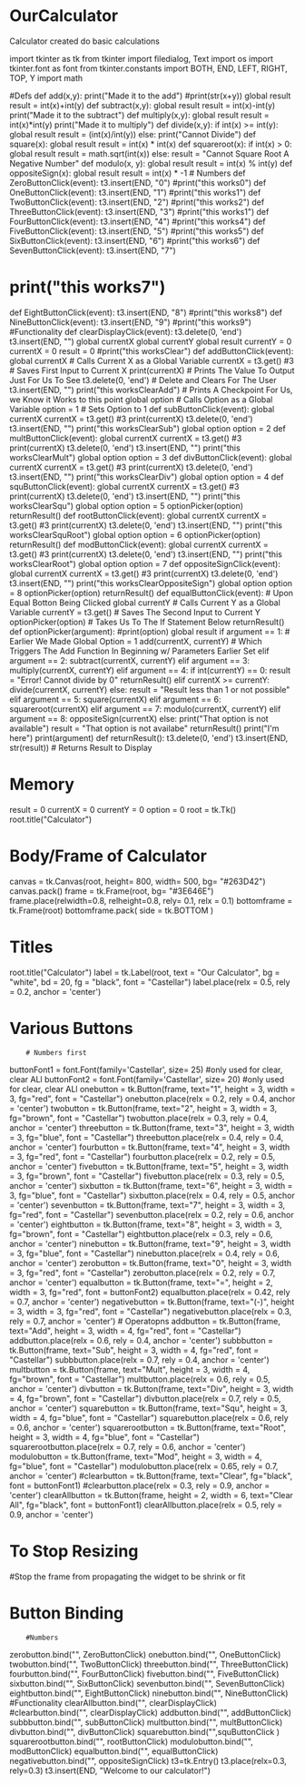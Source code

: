 # OurCalculator
Calculator created do basic calculations

import tkinter as tk
from tkinter import filedialog, Text
import os
import tkinter.font as font
from tkinter.constants import BOTH, END, LEFT, RIGHT, TOP, Y
import math


#Defs
def add(x,y):
    print("Made it to the add")
    #print(str(x+y))
    global result
    result = int(x)+int(y)
def subtract(x,y):
    global result
    result = int(x)-int(y)
    print("Made it to the subtract")
def multiply(x,y):
    global result
    result = int(x)*int(y)
    print("Made it to multiply")
def divide(x,y):
     if int(x) >= int(y):
        global result
        result = (int(x)/int(y))
     else:
         print("Cannot Divide")
def square(x):
    global result
    result = int(x) * int(x)
def squareroot(x):
    if int(x) > 0:
        global result
        result = math.sqrt(int(x))
    else:
       result = "Cannot Square Root A Negative Number"
def modulo(x, y):
    global result
    result = int(x) % int(y)
def oppositeSign(x):
    global result
    result = int(x) * -1
                            # Numbers
def ZeroButtonClick(event):
    t3.insert(END, "0")
    #print("this works0")
def OneButtonClick(event):
    t3.insert(END, "1")
    #print("this works1")
def TwoButtonClick(event):
    t3.insert(END, "2")
    #print("this works2")
def ThreeButtonClick(event):
    t3.insert(END, "3")
    #print("this works1")
def FourButtonClick(event):
    t3.insert(END, "4")
    #print("this works4")
def FiveButtonClick(event):
    t3.insert(END, "5")
    #print("this works5")
def SixButtonClick(event):
    t3.insert(END, "6")
    #print("this works6")
def SevenButtonClick(event):
    t3.insert(END, "7")
   # print("this works7")
def EightButtonClick(event):
    t3.insert(END, "8")
    #print("this works8")
def NineButtonClick(event):
    t3.insert(END, "9")
    #print("this works9")
    #Functionality
def clearDisplayClick(event):
    t3.delete(0, 'end')
    t3.insert(END, "")
    global currentX
    global currentY
    global result
    currentY = 0
    currentX = 0
    result = 0
    #print("this worksClear")
def addButtonClick(event):
    global currentX                # Calls Current X as a Global Variable
    currentX = t3.get() #3         # Saves First Input to Current X
    print(currentX)                # Prints The Value To Output Just For Us To See
    t3.delete(0, 'end')            # Delete and Clears For The User
    t3.insert(END, "")
    print("this worksClearAdd")    # Prints A Checkpoint For Us, we Know it Works to this point
    global option                  # Calls Option as a Global Variable
    option = 1                     # Sets Option to 1
def subButtonClick(event):
    global currentX
    currentX = t3.get() #3
    print(currentX)
    t3.delete(0, 'end')
    t3.insert(END, "")
    print("this worksClearSub")
    global option
    option = 2
def multButtonClick(event):
    global currentX
    currentX = t3.get() #3
    print(currentX)
    t3.delete(0, 'end')
    t3.insert(END, "")
    print("this worksClearMult")
    global option
    option = 3
def divButtonClick(event):
    global currentX
    currentX = t3.get() #3
    print(currentX)
    t3.delete(0, 'end')
    t3.insert(END, "")
    print("this worksClearDiv")
    global option
    option = 4
def squButtonClick(event):
    global currentX
    currentX = t3.get() #3
    print(currentX)
    t3.delete(0, 'end')
    t3.insert(END, "")
    print("this worksClearSqu")
    global option
    option = 5
    optionPicker(option)
    returnResult()
def rootButtonClick(event):
    global currentX
    currentX = t3.get() #3
    print(currentX)
    t3.delete(0, 'end')
    t3.insert(END, "")
    print("this worksClearSquRoot")
    global option
    option = 6
    optionPicker(option)
    returnResult()
def modButtonClick(event):
    global currentX
    currentX = t3.get() #3
    print(currentX)
    t3.delete(0, 'end')
    t3.insert(END, "")
    print("this worksClearRoot")
    global option
    option = 7
def oppositeSignClick(event):
    global currentX
    currentX = t3.get() #3
    print(currentX)
    t3.delete(0, 'end')
    t3.insert(END, "")
    print("this worksClearOppositeSign")
    global option
    option = 8
    optionPicker(option)
    returnResult()
def equalButtonClick(event):               # Upon Equal Botton Being Clicked
    global currentY                        # Calls Current Y as a Global Variable
    currentY = t3.get()                    # Saves The Second Input to Current Y
    optionPicker(option)                   # Takes Us To The If Statement Below
    returnResult()
def optionPicker(argument):
    #print(option)
    global result
    if argument == 1:                      # Earlier We Made Global Option = 1
        add(currentX, currentY)            # Which Triggers The Add Function In Beginning w/ Parameters Earlier Set
    elif argument == 2:
        subtract(currentX, currentY)
    elif argument == 3:
        multiply(currentX, currentY)
    elif argument == 4:
        if int(currentY) == 0:
            result = "Error! Cannot divide by 0"
            returnResult()
        elif currentX >= currentY:
            divide(currentX, currentY)
        else:
            result = "Result less than 1 or not possible"
    elif argument == 5:
        square(currentX)
    elif argument == 6:
        squareroot(currentX)
    elif argument == 7:
        modulo(currentX, currentY)
    elif argument == 8:
        oppositeSign(currentX)
    else:
        print("That option is not available")
        result = "That option is not availabe"
        returnResult()
    print("I'm here")
    print(argument)
def returnResult():
   t3.delete(0, 'end')
   t3.insert(END, str(result))            # Returns Result to Display
# Memory
result = 0
currentX = 0
currentY = 0
option = 0
root = tk.Tk()
root.title("Calculator")
# Body/Frame of Calculator
canvas = tk.Canvas(root, height= 800, width= 500, bg= "#263D42")
canvas.pack()
frame = tk.Frame(root, bg= "#3E646E")
frame.place(relwidth=0.8, relheight=0.8, rely= 0.1, relx = 0.1)
bottomframe = tk.Frame(root)
bottomframe.pack( side = tk.BOTTOM )
# Titles
root.title("Calculator")
label = tk.Label(root, text = "Our Calculator", bg = "white", bd = 20, fg = "black", font = "Castellar")
label.place(relx = 0.5, rely = 0.2, anchor = 'center')
# Various Buttons
        # Numbers first
buttonFont1 = font.Font(family='Castellar', size= 25)  #only used for clear, clear ALl
buttonFont2 = font.Font(family='Castellar', size= 20)  #only used for clear, clear ALl
onebutton = tk.Button(frame, text="1", height = 3,
          width = 3, fg="red", font = "Castellar")
onebutton.place(relx = 0.2, rely = 0.4, anchor = 'center')
twobutton = tk.Button(frame, text="2", height = 3,
          width = 3, fg="brown", font = "Castellar")
twobutton.place(relx = 0.3, rely = 0.4, anchor = 'center')
threebutton = tk.Button(frame, text="3", height = 3,
          width = 3, fg="blue", font = "Castellar")
threebutton.place(relx = 0.4, rely = 0.4, anchor = 'center')
fourbutton = tk.Button(frame, text="4", height = 3,
          width = 3, fg="red", font = "Castellar")
fourbutton.place(relx = 0.2, rely = 0.5, anchor = 'center')
fivebutton = tk.Button(frame, text="5", height = 3,
          width = 3, fg="brown", font = "Castellar")
fivebutton.place(relx = 0.3, rely = 0.5, anchor = 'center')
sixbutton = tk.Button(frame, text="6", height = 3,
          width = 3, fg="blue", font = "Castellar")
sixbutton.place(relx = 0.4, rely = 0.5, anchor = 'center')
sevenbutton = tk.Button(frame, text="7", height = 3,
          width = 3, fg="red", font = "Castellar")
sevenbutton.place(relx = 0.2, rely = 0.6, anchor = 'center')
eightbutton = tk.Button(frame, text="8", height = 3,
          width = 3, fg="brown", font = "Castellar")
eightbutton.place(relx = 0.3, rely = 0.6, anchor = 'center')
ninebutton = tk.Button(frame, text="9", height = 3,
          width = 3, fg="blue", font = "Castellar")
ninebutton.place(relx = 0.4, rely = 0.6, anchor = 'center')
zerobutton = tk.Button(frame, text="0", height = 3,
          width = 3, fg="red", font = "Castellar")
zerobutton.place(relx = 0.2, rely = 0.7, anchor = 'center')
equalbutton = tk.Button(frame, text="=", height = 2,
          width = 3, fg="red", font = buttonFont2)
equalbutton.place(relx = 0.42, rely = 0.7, anchor = 'center')
negativebutton = tk.Button(frame, text="(-)", height = 3,
          width = 3, fg="red", font = "Castellar")
negativebutton.place(relx = 0.3, rely = 0.7, anchor = 'center')
    # Operatopns
addbutton = tk.Button(frame, text="Add", height = 3,
          width = 4, fg="red", font = "Castellar")
addbutton.place(relx = 0.6, rely = 0.4, anchor = 'center')
subbbutton = tk.Button(frame, text="Sub", height = 3,
          width = 4, fg="red", font = "Castellar")
subbbutton.place(relx = 0.7, rely = 0.4, anchor = 'center')
multbutton = tk.Button(frame, text="Mult", height = 3,
          width = 4, fg="brown", font = "Castellar")
multbutton.place(relx = 0.6, rely = 0.5, anchor = 'center')
divbutton = tk.Button(frame, text="Div", height = 3,
          width = 4, fg="brown", font = "Castellar")
divbutton.place(relx = 0.7, rely = 0.5, anchor = 'center')
squarebutton = tk.Button(frame, text="Squ", height = 3,
          width = 4, fg="blue", font = "Castellar")
squarebutton.place(relx = 0.6, rely = 0.6, anchor = 'center')
squarerootbutton = tk.Button(frame, text="Root", height = 3,
          width = 4, fg="blue", font = "Castellar")
squarerootbutton.place(relx = 0.7, rely = 0.6, anchor = 'center')
modulobutton = tk.Button(frame, text="Mod", height = 3,
          width = 4, fg="blue", font = "Castellar")
modulobutton.place(relx = 0.65, rely = 0.7, anchor = 'center')
#clearbutton = tk.Button(frame, text="Clear", fg="black", font = buttonFont1)
#clearbutton.place(relx = 0.3, rely = 0.9, anchor = 'center')
clearAllbutton = tk.Button(frame, height = 2,
          width = 6, text="Clear All", fg="black", font = buttonFont1)
clearAllbutton.place(relx = 0.5, rely = 0.9, anchor = 'center')
# To Stop Resizing
#Stop the frame from propagating the widget to be shrink or fit
# Button Binding
        #Numbers
zerobutton.bind("<Button-1>", ZeroButtonClick)
onebutton.bind("<Button-1>", OneButtonClick)
twobutton.bind("<Button-1>", TwoButtonClick)
threebutton.bind("<Button-1>", ThreeButtonClick)
fourbutton.bind("<Button-1>", FourButtonClick)
fivebutton.bind("<Button-1>", FiveButtonClick)
sixbutton.bind("<Button-1>", SixButtonClick)
sevenbutton.bind("<Button-1>", SevenButtonClick)
eightbutton.bind("<Button-1>", EightButtonClick)
ninebutton.bind("<Button-1>", NineButtonClick)
        #Functionality
clearAllbutton.bind("<Button-1>", clearDisplayClick)
#clearbutton.bind("<Button-1>", clearDisplayClick)
addbutton.bind("<Button-1>", addButtonClick)
subbbutton.bind("<Button-1>", subButtonClick)
multbutton.bind("<Button-1>", multButtonClick)
divbutton.bind("<Button-1>", divButtonClick)
squarebutton.bind("<Button-1>",squButtonClick )
squarerootbutton.bind("<Button-1>", rootButtonClick)
modulobutton.bind("<Button-1>", modButtonClick)
equalbutton.bind("<Button-1>", equalButtonClick)
negativebutton.bind("<Button-1>", oppositeSignClick)
t3=tk.Entry()
t3.place(relx=0.3, rely=0.3)
t3.insert(END, "Welcome to our calculator!")
